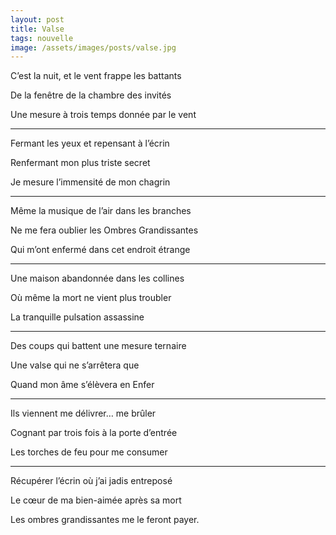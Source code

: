 ```yaml
---
layout: post
title: Valse
tags: nouvelle
image: /assets/images/posts/valse.jpg
---
```




C’est la nuit, et le vent frappe les battants

De la fenêtre de la chambre des invités

Une mesure à trois temps donnée par le vent

<!--more-->
---

Fermant les yeux et repensant à l’écrin

Renfermant mon plus triste secret

Je mesure l’immensité de mon chagrin

---

Même la musique de l’air dans les branches

Ne me fera oublier les Ombres Grandissantes

Qui m’ont enfermé dans cet endroit étrange

---

Une maison abandonnée dans les collines

Où même la mort ne vient plus troubler

La tranquille pulsation assassine

---

Des coups qui battent une mesure ternaire

Une valse qui ne s’arrêtera que

Quand mon âme s’élèvera en Enfer

---

Ils viennent me délivrer… me brûler

Cognant par trois fois à la porte d’entrée

Les torches de feu pour me consumer

---

Récupérer l’écrin où j’ai jadis entreposé

Le cœur de ma bien-aimée après sa mort

Les ombres grandissantes me le feront payer.
